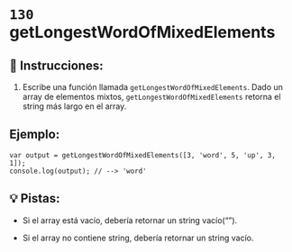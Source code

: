 # `130` getLongestWordOfMixedElements

## 📝 Instrucciones: 

1. Escribe una función llamada `getLongestWordOfMixedElements`. Dado un array de elementos mixtos, `getLongestWordOfMixedElements` retorna el string más largo en el array.

## Ejemplo:

```Js
var output = getLongestWordOfMixedElements([3, 'word', 5, 'up', 3, 1]);
console.log(output); // --> 'word'
```

## 💡 Pistas:

+ Si el array está vacío, debería retornar un string vacío(“”). 

+ Si el array no contiene string, debería retornar un string vacío.
